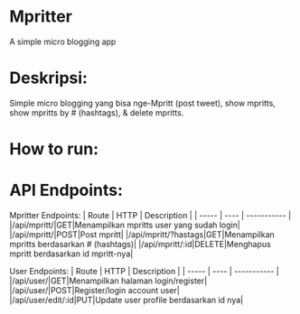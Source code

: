 # Mpritter
A simple micro blogging app

# Deskripsi:
Simple micro blogging yang bisa nge-Mpritt (post tweet), show mpritts, show mpritts by # (hashtags), & delete mpritts.

# How to run:


# API Endpoints:
Mpritter Endpoints:
| Route | HTTP | Description |
| ----- | ---- | ----------- |
|/api/mpritt/|GET|Menampilkan mpritts user yang sudah login|
|/api/mpritt/|POST|Post mpritt|
|/api/mpritt/?hastags|GET|Menampilkan mpritts berdasarkan # (hashtags)|
|/api/mpritt/:id|DELETE|Menghapus mpritt berdasarkan id mpritt-nya|

User Endpoints:
| Route | HTTP | Description |
| ----- | ---- | ----------- |
|/api/user/|GET|Menampilkan halaman login/register|
|/api/user/|POST|Register/login account user|
|/api/user/edit/:id|PUT|Update user profile berdasarkan id nya|

